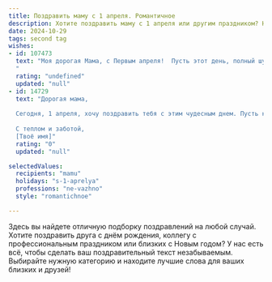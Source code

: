 ```yaml
---
title: Поздравить маму с 1 апреля. Романтичное
description: Хотите поздравить маму с 1 апреля или другим праздником? Наш ИИ создаст незабываемое поздравление, а вы обязательно выделитесь среди других.  
date: 2024-10-29
tags: second tag
wishes:
- id: 107473
  text: "Моя дорогая Мама, с Первым апреля!  Пусть этот день, полный шуток и веселья, станет лишь преддверием к череде прекрасных, солнечных дней, наполненных нашей любовью и счастьем. Ты – моя весна, мой свет, моя самая большая радость.  Я бесконечно тебя люблю!
  "
  rating: "undefined"
  updated: "null"
- id: 14729
  text: "Дорогая мама,
  
  Сегодня, 1 апреля, хочу поздравить тебя с этим чудесным днем. Пусть каждый новый день приносит тебе столько же радости и тепла, сколько ты дарила нам все эти годы. Твоя любовь и поддержка – это самое ценное, что есть в моей жизни. Спасибо за все, что ты делаешь для нас. Пусть твои мечты сбываются, а жизнь будет наполнена яркими красками и улыбками. С днём рождения, мама! Ты – моя самая большая любовь.
  
  С теплом и заботой,
  [Твоё имя]"
  rating: "0"
  updated: "null"

selectedValues:
  recipients: "mamu"
  holidays: "s-1-aprelya"
  professions: "ne-vazhno"
  style: "romantichnoe"

---
```


Здесь вы найдете отличную подборку поздравлений на любой случай. 
Хотите поздравить друга с днём рождения, коллегу с профессиональным праздником или близких с Новым годом? У нас есть всё, чтобы сделать ваш поздравительный текст незабываемым. Выбирайте нужную категорию и находите лучшие слова для ваших близких и друзей!
